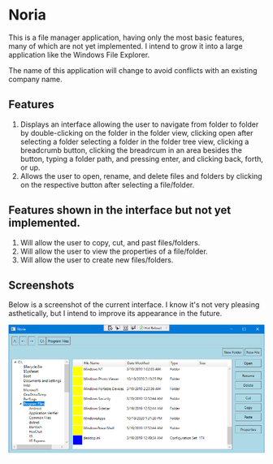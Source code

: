 # Noria

This is a file manager application, having only the most basic features, many of which are not yet implemented.
I intend to grow it into a large application like the Windows File Explorer.

The name of this application will change to avoid conflicts with an existing company name.

## Features
1. Displays an interface allowing the user to navigate from folder to folder by double-clicking on the folder in the folder view, clicking open after selecting a folder selecting a folder in the folder tree view, clicking a breadcrumb button, clicking the breadrcum in an area besides the button, typing a folder path, and pressing enter, and clicking back, forth, or up. 
2. Allows the user to open, rename, and delete files and folders by clicking on the respective button after selecting a file/folder.

## Features shown in the interface but not yet implemented.
1. Will allow the user to copy, cut, and past files/folders.
2. Will allow the user to view the properties of a file/folder.
3. Will allow the user to create new files/folders.
  
## Screenshots

Below is a screenshot of the current interface. I know it's not very pleasing asthetically, but I intend to improve its appearance in the future.

<img src="Screenshots/Screenshot 1.png"/>